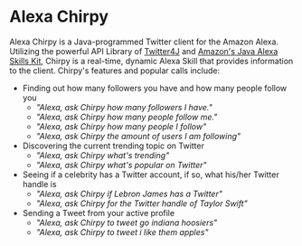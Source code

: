 # Alexa Chirpy

Alexa Chirpy is a Java-programmed Twitter client for the Amazon Alexa. Utilizing the powerful API Library of 
[Twitter4J](http://twitter4j.org/en/) and [Amazon's Java Alexa Skills Kit](https://github.com/amzn/alexa-skills-kit-java), 
Chirpy is a real-time, dynamic Alexa Skill that provides information to the client. Chirpy's features and popular calls
include:
* Finding out how many followers you have and how many people follow you
    * _"Alexa, ask Chirpy how many followers I have."_
    * _"Alexa, ask Chirpy how many people follow me."_
    * _"Alexa, ask Chirpy how many people I follow"_
    * _"Alexa, ask Chirpy the amount of users I am following"_
* Discovering the current trending topic on Twitter
    * _"Alexa, ask Chirpy what's trending"_
    * _"Alexa, ask Chirpy what's popular on Twitter"_
* Seeing if a celebrity has a Twitter account, if so, what his/her Twitter handle is
    * _"Alexa, ask Chirpy if Lebron James has a Twitter"_
    * _"Alexa, ask Chirpy for the Twitter handle of Taylor Swift"_
* Sending a Tweet from your active profile
    * _"Alexa, ask Chirpy to tweet go indiana hoosiers"_
    * _"Alexa, ask Chirpy to tweet i like them apples"_
    

        